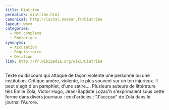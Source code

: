 ```yaml
---
title: Diatribe
permalink: diatribe.html
canonical: http://lachal.neamar.fr/Diatribe
layout: word
categories:
  - Mot complexe
  - Rhétorique
synonyms:
  - Accusation
  - Réquisitoire
  - Délation
link: http://fr.wikipedia.org/wiki/Diatribe
---
```


Texte ou discours qui attaque de façon violente une personne ou une institution. Critique amère, violente, le plus souvent sur un ton injurieux. Il peut s'agir d'un pamphlet, d'une satire….
Plusieurs auteurs de littérature tels Emile Zola, Victor Hugo, Jean-Baptiste Lozac'h s'exprimaient sous cette forme dans divers journaux : ex d'articles : &quot;J'accuse&quot; de Zola dans le journal l'Aurore.

